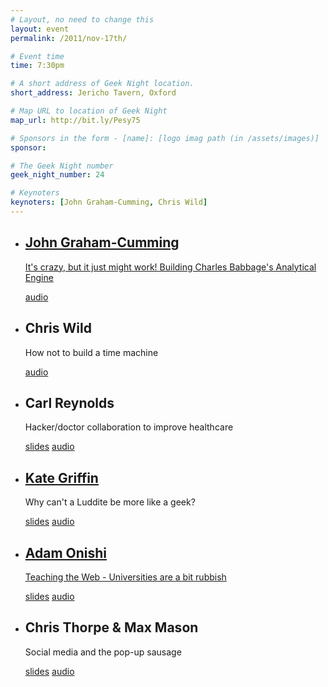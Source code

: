 ```yaml
---
# Layout, no need to change this
layout: event
permalink: /2011/nov-17th/

# Event time
time: 7:30pm

# A short address of Geek Night location. 
short_address: Jericho Tavern, Oxford

# Map URL to location of Geek Night
map_url: http://bit.ly/Pesy75

# Sponsors in the form - [name]: [logo imag path (in /assets/images)]
sponsor: 

# The Geek Night number
geek_night_number: 24

# Keynoters
keynoters: [John Graham-Cumming, Chris Wild]
---
```

<ul class="keynotes">
<li><h2><a href="http://www.jgc.org/">John Graham-Cumming</a></h2><p><a href="http://plan28.org/">It's crazy, but it just might work! Building Charles Babbage's Analytical Engine</a></p> <div class="downloads"><a href="http://media.ogn.s3.amazonaws.com/ogn24/24-keynote-JohnGrahamCumming.mp3">audio</a></div></li>
<li><h2>Chris Wild</h2><p>How not to build a time machine</p><div class="downloads"><a href="http://media.ogn.s3.amazonaws.com/ogn24/24-keynote-ChrisWild.mp3">audio</a></div></li>
</ul>

<ul>
  <li><h2>Carl Reynolds</h2><p>Hacker/doctor collaboration to improve healthcare</p> <div class="downloads"><a href="http://media.ogn.s3.amazonaws.com/ogn24/microslot-CarlReynolds.pps">slides</a> <a href="http://media.ogn.s3.amazonaws.com/ogn24/24-microslot-CarlReynolds.mp3">audio</a></div></li>
  <li><h2><a href="http://www.kategriffin.info" >Kate Griffin</a></h2><p>Why can't a Luddite be more like a geek?</p>  <div class="downloads"><a href="http://media.ogn.s3.amazonaws.com/ogn24/microslot-KateGriffin.odp">slides</a> <a href="http://media.ogn.s3.amazonaws.com/ogn24/24-microslot-KateGriffin.mp3">audio</a></div></li>
  <li><h2><a href="http://onishiweb.co.uk" >Adam Onishi</a></h2><p><a href="http://www.onishiweb.co.uk/2011/02/education-in-the-web-industry/" >Teaching the Web - Universities are a bit rubbish</a></p> <div class="downloads"><a href="http://media.ogn.s3.amazonaws.com/ogn24/microslot-AdamOnishi.pdf">slides</a> <a href="http://media.ogn.s3.amazonaws.com/ogn24/24-microslot-AdamOnishi.mp3">audio</a></div></li>
  <li><h2>Chris Thorpe &amp; Max Mason </h2><p>Social media and the pop-up sausage</p> <div class="downloads"><a href="http://media.ogn.s3.amazonaws.com/ogn24/microslot-ChrisThorpe.key">slides</a> <a href="http://media.ogn.s3.amazonaws.com/ogn24/24-microslot-ChrisThorpeAndMaxMason.mp3">audio</a></div></li>
</ul>
